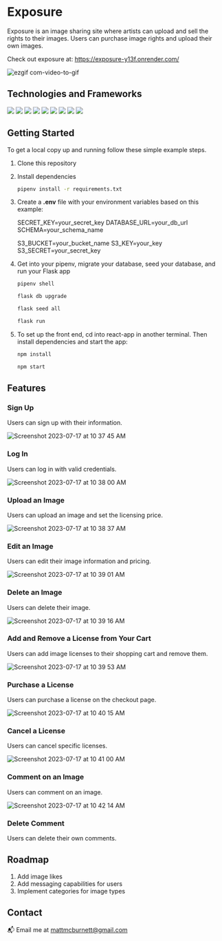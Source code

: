 # Exposure

Exposure is an image sharing site where artists can upload and sell the rights to their images. Users can purchase image rights and upload their own images.

Check out exposure at: https://exposure-y13f.onrender.com/

![ezgif com-video-to-gif](https://github.com/mattmcburnett/exposure/assets/110564751/b6709255-69c6-454b-83ff-d07cc2728e21)


## Technologies and Frameworks
<div>
  <img src="https://img.shields.io/badge/javascript-%23323330.svg?style=for-the-badge&logo=javascript&logoColor=%23F7DF1E"/>
  <img src="https://img.shields.io/badge/python-3670A0?style=for-the-badge&logo=python&logoColor=ffdd54"/>
  <img src="https://img.shields.io/badge/react-%2320232a.svg?style=for-the-badge&logo=react&logoColor=%2361DAFB"/>
  <img src="https://img.shields.io/badge/redux-%23593d88.svg?style=for-the-badge&logo=redux&logoColor=white"/>
  <img src="https://img.shields.io/badge/AWS-%23FF9900.svg?style=for-the-badge&logo=amazon-aws&logoColor=white"/>
  <img src="https://img.shields.io/badge/postgres-%23316192.svg?style=for-the-badge&logo=postgresql&logoColor=white"/>
  <img src="https://img.shields.io/badge/flask-%23000.svg?style=for-the-badge&logo=flask&logoColor=white"/>
  <img src="https://img.shields.io/badge/html5-%23E34F26.svg?style=for-the-badge&logo=html5&logoColor=white"/>
  <img src="https://img.shields.io/badge/css3-%231572B6.svg?style=for-the-badge&logo=css3&logoColor=white"/>
</div>


## Getting Started

To get a local copy up and running follow these simple example steps.

1. Clone this repository

2. Install dependencies

      ```bash
      pipenv install -r requirements.txt
      ```

3. Create a **.env** file with your environment variables based on this example:

   SECRET_KEY=your_secret_key
   DATABASE_URL=your_db_url
   SCHEMA=your_schema_name

   S3_BUCKET=your_bucket_name
   S3_KEY=your_key
   S3_SECRET=your_secret_key

4. Get into your pipenv, migrate your database, seed your database, and run your Flask app

   ```bash
   pipenv shell
   ```

   ```bash
   flask db upgrade
   ```

   ```bash
   flask seed all
   ```

   ```bash
   flask run
   ```

5. To set up the front end, cd into react-app in another terminal. Then install dependencies and start the app:

   ```bash
   npm install
   ```

   ```bash
   npm start
   ```
   


## Features

### Sign Up

Users can sign up with their information.

![Screenshot 2023-07-17 at 10 37 45 AM](https://github.com/mattmcburnett/exposure/assets/110564751/f9489157-a62c-4b47-86cb-fff1623ac9df)

### Log In

Users can log in with valid credentials.

![Screenshot 2023-07-17 at 10 38 00 AM](https://github.com/mattmcburnett/exposure/assets/110564751/81e47737-563e-4403-92c3-c281ce867e1a)

### Upload an Image

Users can upload an image and set the licensing price.

![Screenshot 2023-07-17 at 10 38 37 AM](https://github.com/mattmcburnett/exposure/assets/110564751/b12dce7b-711c-43e1-9a8f-0e08c35513c4)

### Edit an Image

Users can edit their image information and pricing.

![Screenshot 2023-07-17 at 10 39 01 AM](https://github.com/mattmcburnett/exposure/assets/110564751/f701b596-0025-4546-b4da-72a08211cea1)

### Delete an Image

Users can delete their image.

![Screenshot 2023-07-17 at 10 39 16 AM](https://github.com/mattmcburnett/exposure/assets/110564751/8a4ae495-e69b-4a73-a6eb-77db6c950470)

### Add and Remove a License from Your Cart

Users can add image licenses to their shopping cart and remove them.

![Screenshot 2023-07-17 at 10 39 53 AM](https://github.com/mattmcburnett/exposure/assets/110564751/2ea71ab6-1492-45c1-987e-5ca99ac49b45)

### Purchase a License

Users can purchase a license on the checkout page.

![Screenshot 2023-07-17 at 10 40 15 AM](https://github.com/mattmcburnett/exposure/assets/110564751/f8a1f4b5-2de4-4e82-bbc2-19e9cbb685d5)

### Cancel a License

Users can cancel specific licenses.

![Screenshot 2023-07-17 at 10 41 00 AM](https://github.com/mattmcburnett/exposure/assets/110564751/844d8896-e432-4c8e-8e31-9843dc9f195f)

### Comment on an Image

Users can comment on an image.

![Screenshot 2023-07-17 at 10 42 14 AM](https://github.com/mattmcburnett/exposure/assets/110564751/9040a20e-8dd8-410f-a952-7e02c96f73a6)

### Delete Comment

Users can delete their own comments.


## Roadmap

1. Add image likes
2. Add messaging capabilities for users
3. Implement categories for image types


## Contact
📬 Email me at mattmcburnett@gmail.com
